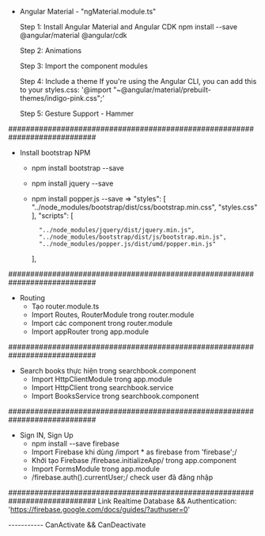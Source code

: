 - Angular Material - "ngMaterial.module.ts"

    Step 1: Install Angular Material and Angular CDK
        npm install --save @angular/material @angular/cdk
    
    Step 2: Animations

    Step 3: Import the component modules

    Step 4: Include a theme
        If you're using the Angular CLI, you can add this to your styles.css:
    '@import "~@angular/material/prebuilt-themes/indigo-pink.css";'

    Step 5: Gesture Support
        - Hammer


############################################################################


- Install bootstrap NPM
    - npm install bootstrap --save
    - npm install jquery --save
    - npm install popper.js --save
    => "styles": [   
            "../node_modules/bootstrap/dist/css/bootstrap.min.css",
            "styles.css"
        ],
        "scripts": [  

            "../node_modules/jquery/dist/jquery.min.js",
            "../node_modules/bootstrap/dist/js/bootstrap.min.js",
            "../node_modules/popper.js/dist/umd/popper.min.js"
        ],

############################################################################


- Routing
    - Tạo router.module.ts
    - Import Routes, RouterModule trong router.module
    - Import các component trong router.module
    - Import appRouter trong app.module


############################################################################


- Search books thực hiện trong searchbook.component
    - Import HttpClientModule trong app.module
    - Import HttpClient trong searchbook.service
    - Import BooksService trong searchbook.component


############################################################################

- Sign IN, Sign Up
    - npm install --save firebase
    - Import Firebase khi dùng /import * as firebase from 'firebase';/
    - Khởi tạo Firebase /firebase.initializeApp/ trong app.component
    - Import FormsModule trong app.module
    - /firebase.auth().currentUser;/ check user đã đăng nhập


############################################################################
Link Realtime Database && Authentication: 'https://firebase.google.com/docs/guides/?authuser=0'

----------- CanActivate && CanDeactivate
